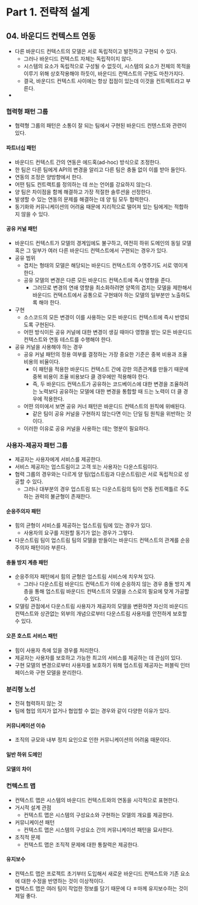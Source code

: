 # Part 1. 전략적 설계
## 04. 바운디드 컨텍스트 연동
- 다른 바운디드 컨텍스트의 모델은 서로 독립적이고 발전하고 구현되 수 있다.
  - 그러나 바운디드 컨텍스트 자체는 독립적이지 않다.
  - 시스템의 요소가 독립적으로 구성될 수 없듯이, 시스템의 요소가 전체의 목적을 이루기 위해 상호작용해야 하듯이, 바운디드 컨텍스트의 구현도 마찬가지다.
  - 결국, 바운디드 컨텍스트 사이에는 항상 접점이 있는데 이것을 컨트렉트라고 부른다.
-
### 협력형 패턴 그룹
- 협력형 그룹의 패턴은 소통이 잘 되는 팀에서 구현된 바운디드 컨텐스트와 관련이 있다.
#### 파트너십 패턴
- 바운디드 컨텍스트 간의 연동은 에드혹(ad-hoc) 방식으로 조정한다.
- 한 팀은 다른 팀에게 API의 변경을 알리고 다른 팀은 충돌 없이 이를 받아 들인다.
- 연동의 조정은 양방향에서 한다.
- 어떤 팀도 컨트랙트를 정의하는 데 쓰는 언어를 강요하지 않는다.
- 양 팀은 차이점을 함께 해결하고 가장 적절한 솔루션을 선정한다.
- 발생할 수 있는 연동의 문제를 해결하는 데 양 팀 모두 협력한다.
- 동기화와 커뮤니케이션의 어려움 때문에 지리적으로 떨어져 있는 팀에게는 적합하지 않을 수 있다.
#### 공유 커널 패턴
- 바운디드 컨텍스트가 모델의 경계임에도 불구하고, 여전히 하위 도메인의 동일 모델 혹은 그 일부가 여러 다른 바운디드 컨텍스트에서 구현되는 경우가 있다.
- 공유 범위
  - 겹치는 형태의 모델은 해당되는 바운디드 컨텍스트의 수명주기도 서로 엮이게 한다.
  - 공유 모델의 변경은 다른 모든 바운디드 컨텍스트에 즉시 영향을 준다.
    - 그러므로 변경의 연쇄 영향을 최소화하려면 양쪽의 겹치는 모델을 제한해서 바운디드 컨텍스트에서 공통으로 구현돼야 하는 모델의 일부분만 노출하도록 해야 한다.
- 구현
  - 소스코드의 모든 변경이 이를 사용하는 모든 바운디드 컨텍스트에 즉시 반영되도록 구현된다.
  - 어떤 방식이든 공유 커널에 대한 변경이 생길 때마다 영향을 받는 모든 바운디드 컨텍스트와 연동 테스트를 수행해야 한다.
- 공유 커널을 사용해야 하는 경우
  - 공유 커널 패턴의 정용 여부를 결정하는 가장 중요한 기준은 중복 비용과 조율 비용의 비율이다.
    - 이 패턴을 적용한 바운디드 컨텍스트 간에 강한 의존관계를 만들기 때문에 중복 비용이 조율 비용보다 클 경우에만 적용해야 한다.
    - 즉, 두 바운디드 컨텍스트가 공유하는 코드베이스에 대한 변경을 조율하려는 노력보다 공유하는 모델에 대한 변경을 통합할 때 드는 노력이 더 클 경우에 적용한다.
  - 어떤 의미에서 보면 공유 커너 패턴은 바운디드 컨텍스트의 원칙에 위배된다.
    - 같은 팀이 공유 커널을 구현하지 않는다면 이는 단일 팀 원칙을 위반하는 것이다.
  - 이러한 이유로 공유 커널을 사용하는 데는 명분이 필요하다.
### 사용자-제공자 패턴 그룹
- 제공자는 사용자에게 서비스를 제공한다.
- 서비스 제공자는 업스트림이고 고객 또는 사용자는 다운스트림이다.
- 협력 그룹의 경우와는 다르게 양 팀(업스트림과 다운스트림)은 서로 독립적으로 성공할 수 있다.
  - 그러나 대부분의 경우 업스트림 또는 다운스트림의 팀이 연동 컨트랙틀르 주도하는 권력의 불균형이 존재한다.
#### 순응주의자 패턴
- 힘의 균형이 서비스를 제공하는 업스트림 팀에 있는 경우가 있다.
  - 사용자의 요구를 지원할 동기가 없는 경우가 그렇다.
- 다운스트림 팀이 업스트림 팀의 모델을 받들이는 바운디드 컨텍스트의 관계를 순응주의자 패턴이라 부른다.
#### 충돌 방지 계층 패턴
- 순응주의자 패턴에서 힘의 균형은 업스트림 서비스에 치우쳐 있다.
  - 그러나 다운스트림 바운디드 컨텍스트가 이에 순응하지 않는 경우 충돌 방지 계층을 통해 업스트림 바운디드 컨텍스트의 모델을 스스로의 필요에 맞게 가공할 수 있다.
- 모델링 관점에서 다운스트림 사용자가 제공자의 모델을 변환하면 자신의 바운디드 컨텍스트와 상관없는 외부의 개념으로부터 다운스트림 사용자를 안전하게 보호할 수 있다.
#### 오픈 호스트 서비스 패턴
- 힘이 사용자 측에 있을 경우를 처리한다.
- 제공자는 사용자를 보호하고 가능한 최고의 서비스를 제공하는 데 관심이 있다.
- 구현 모델의 변경으로부터 사용자를 보호하기 위해 업스트림 제공자는 퍼블릭 인터페이스와 구현 모델을 분리한다.

### 분리형 노선
- 전혀 협력하지 않는 것
- 팀에 협업 의지가 없거나 협업할 수 없는 경우와 같이 다양한 이유가 있다.
#### 커뮤니케이션 이슈
- 조직의 규모와 내부 정치 요인으로 인한 커뮤니케이션의 어려움 때문이다.
#### 일반 하위 도메인
#### 모델의 차이

### 컨텍스트 맵
- 컨텍스트 맵은 시스템의 바운디드 컨텍스트와의 연동을 시각적으로 표현한다.
- 거시적 설계 관점
  - 컨텍스트 맵은 시스템의 구성요소와 구현하는 모델의 개요를 제공한다.
- 커뮤니케이션 패턴
  - 컨텍스트 맵은 시스템의 구성요소 간의 커뮤니케이션 패턴을 묘사한다.
- 조직적 문제
  - 컨텍스트 맵은 조직적 문제에 대한 통찰력은 제공한다.
#### 유지보수
- 컨텍스트 맵은 프로젝트 초기부터 도입해서 새로운 바운디드 컨텍스트와 기존 요소에 대한 수정을 반영하는 것이 이상적이다.
- 컵텍스트 맵은 여러 팀이 작업한 정보를 담기 때문에 다 ㅎ마께 유지보수하는 것이 제일 좋다.



